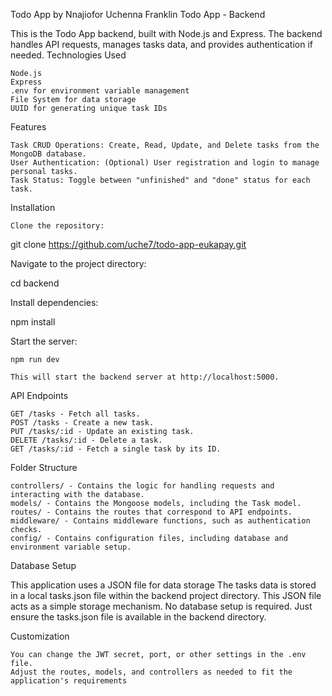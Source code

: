 Todo App by Nnajiofor Uchenna Franklin
Todo App - Backend

This is the Todo App backend, built with Node.js and Express. The backend handles API requests, manages tasks data, and provides authentication if needed.
Technologies Used

    Node.js
    Express
    .env for environment variable management
    File System for data storage
    UUID for generating unique task IDs

Features

    Task CRUD Operations: Create, Read, Update, and Delete tasks from the MongoDB database.
    User Authentication: (Optional) User registration and login to manage personal tasks.
    Task Status: Toggle between "unfinished" and "done" status for each task.

Installation

    Clone the repository:

git clone https://github.com/uche7/todo-app-eukapay.git

Navigate to the project directory: 

cd backend

Install dependencies:

npm install

Start the server:

    npm run dev

    This will start the backend server at http://localhost:5000.

API Endpoints

    GET /tasks - Fetch all tasks.
    POST /tasks - Create a new task.
    PUT /tasks/:id - Update an existing task.
    DELETE /tasks/:id - Delete a task.
    GET /tasks/:id - Fetch a single task by its ID.

Folder Structure

    controllers/ - Contains the logic for handling requests and interacting with the database.
    models/ - Contains the Mongoose models, including the Task model.
    routes/ - Contains the routes that correspond to API endpoints.
    middleware/ - Contains middleware functions, such as authentication checks.
    config/ - Contains configuration files, including database and environment variable setup.

Database Setup

This application uses a JSON file for data storage
The tasks data is stored in a local tasks.json file within the backend project directory. This JSON file acts as a simple storage mechanism.
No database setup is required. Just ensure the tasks.json file is available in the backend directory.

Customization

    You can change the JWT secret, port, or other settings in the .env file.
    Adjust the routes, models, and controllers as needed to fit the application's requirements
